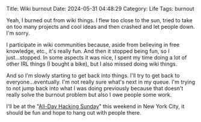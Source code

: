 Title: Wiki burnout
Date: 2024-05-31 04:48:29
Category: Life
Tags: burnout

Yeah, I burned out from wiki things. I flew too close to the sun, tried to take on too many projects and cool ideas and then crashed and let people down. I'm sorry.

I participate in wiki communities because, aside from believing in free knowledge, etc., it's really fun. And then it stopped being fun, so I just...stopped. In some aspects it was nice, I spent my time doing a lot of other IRL things (I bought a bike), but I also missed doing wiki things.

And so I'm slowly starting to get back into things. I'll try to get back to everyone...eventually. I'm not really sure what's next in my queue. I'm trying to not jump back into what I was doing previously because that doesn't really solve the burnout problem but also I owe people some work.

I'll be at the "[All-Day Hacking Sunday](https://en.wikipedia.org/wiki/Wikipedia:Meetup/NYC/Hacking_Sunday)" this weekend in New York City, it should be fun and hope to hang out with people there.

